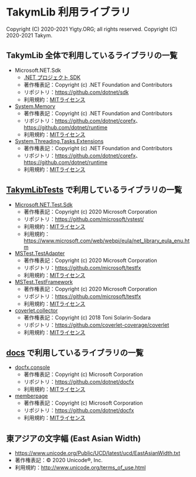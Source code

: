 # TakymLib 利用ライブラリ
Copyright (C) 2020-2021 Yigty.ORG; all rights reserved.
Copyright (C) 2020-2021 Takym.

## TakymLib 全体で利用しているライブラリの一覧
* Microsoft.NET.Sdk
	* [.NET プロジェクト SDK](https://docs.microsoft.com/ja-jp/dotnet/core/project-sdk/overview)
	* 著作権表記：Copyright (c) .NET Foundation and Contributors
	* リポジトリ：<https://github.com/dotnet/sdk>
	* 利用規約：[MITライセンス](https://github.com/dotnet/sdk/blob/main/LICENSE.TXT)
* [System.Memory]
	* 著作権表記：Copyright (c) .NET Foundation and Contributors
	* リポジトリ：<https://github.com/dotnet/corefx>、<https://github.com/dotnet/runtime>
	* 利用規約：[MITライセンス](https://github.com/dotnet/corefx/blob/master/LICENSE.TXT)
* [System.Threading.Tasks.Extensions]
	* 著作権表記：Copyright (c) .NET Foundation and Contributors
	* リポジトリ：<https://github.com/dotnet/corefx>、<https://github.com/dotnet/runtime>
	* 利用規約：[MITライセンス](https://github.com/dotnet/corefx/blob/master/LICENSE.TXT)

## [TakymLibTests] で利用しているライブラリの一覧
* [Microsoft.NET.Test.Sdk]
	* 著作権表記：Copyright (c) 2020 Microsoft Corporation
	* リポジトリ：<https://github.com/microsoft/vstest/>
	* 利用規約：[MITライセンス](https://github.com/microsoft/vstest/blob/master/LICENSE)
	* 利用規約：<https://www.microsoft.com/web/webpi/eula/net_library_eula_enu.htm>
* [MSTest.TestAdapter]
	* 著作権表記：Copyright (c) 2020 Microsoft Corporation
	* リポジトリ：<https://github.com/microsoft/testfx>
	* 利用規約：[MITライセンス](https://github.com/microsoft/testfx/blob/master/LICENSE.txt)
* [MSTest.TestFramework]
	* 著作権表記：Copyright (c) 2020 Microsoft Corporation
	* リポジトリ：<https://github.com/microsoft/testfx>
	* 利用規約：[MITライセンス](https://github.com/microsoft/testfx/blob/master/LICENSE.txt)
* [coverlet.collector]
	* 著作権表記：Copyright (c) 2018 Toni Solarin-Sodara
	* リポジトリ：<https://github.com/coverlet-coverage/coverlet>
	* 利用規約：[MITライセンス](https://github.com/coverlet-coverage/coverlet/blob/master/LICENSE)

## [docs] で利用しているライブラリの一覧
* [docfx.console]
	* 著作権表記：Copyright (c) Microsoft Corporation
	* リポジトリ：<https://github.com/dotnet/docfx>
	* 利用規約：[MITライセンス](https://github.com/dotnet/docfx/blob/dev/LICENSE)
* [memberpage]
	* 著作権表記：Copyright (c) Microsoft Corporation
	* リポジトリ：<https://github.com/dotnet/docfx>
	* 利用規約：[MITライセンス](https://github.com/dotnet/docfx/blob/dev/LICENSE)

## 東アジアの文字幅 (East Asian Width)
* <https://www.unicode.org/Public/UCD/latest/ucd/EastAsianWidth.txt>
* 著作権表記：&copy; 2020 Unicode&reg;, Inc.
* 利用規約：<http://www.unicode.org/terms_of_use.html>




[TakymLibTests]:                     https://github.com/YigtyORG/TakymLib/tree/master/TakymLibTests/
[docs]:                              https://github.com/YigtyORG/TakymLib/tree/master/docs/
[System.Memory]:                     https://www.nuget.org/packages/System.Memory/
[System.Threading.Tasks.Extensions]: https://www.nuget.org/packages/System.Threading.Tasks.Extensions/
[Microsoft.NET.Test.Sdk]:            https://www.nuget.org/packages/Microsoft.NET.Test.Sdk/
[MSTest.TestAdapter]:                https://www.nuget.org/packages/MSTest.TestAdapter/
[MSTest.TestFramework]:              https://www.nuget.org/packages/MSTest.TestFramework/
[coverlet.collector]:                https://www.nuget.org/packages/coverlet.collector/
[docfx.console]:                     https://www.nuget.org/packages/docfx.console/
[memberpage]:                        https://www.nuget.org/packages/memberpage/
